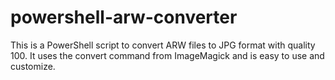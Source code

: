 # powershell-arw-converter
This is a PowerShell script to convert ARW files to JPG format with quality 100. It uses the convert command from ImageMagick and is easy to use and customize.
